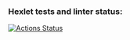 ### Hexlet tests and linter status:
[![Actions Status](https://github.com/PC-Rat/layout-designer-project-lvl1/workflows/hexlet-check/badge.svg)](https://github.com/PC-Rat/layout-designer-project-lvl1/actions)